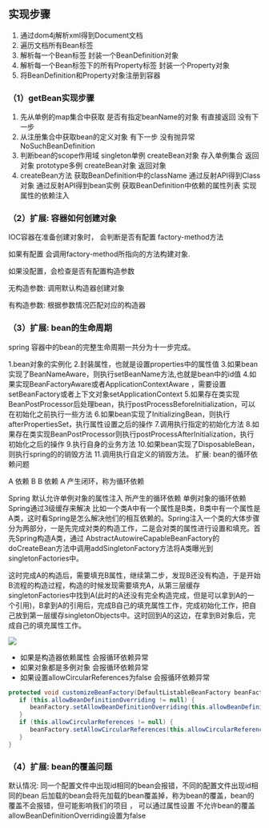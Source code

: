 ## 实现步骤

1. 通过dom4j解析xml得到Document文档 
2. 遍历文档所有Bean标签 
3. 解析每一个Bean标签 封装一个BeanDefinition对象 
4. 解析每一个Bean标签下的所有Property标签 封装一个Property对象 
5. 将BeanDefinition和Property对象注册到容器

### （1）getBean实现步骤
1. 先从单例的map集合中获取 是否有指定beanName的对象
   有直接返回
   没有下一步
2. 从注册集合中获取bean的定义对象
   有下一步
   没有抛异常NoSuchBeanDefinition
3. 判断bean的scope作用域
   singleton单例
   createBean对象
   存入单例集合
   返回对象
   prototype多例
   createBean对象
   返回对象
4. createBean方法
   获取BeanDefinition中的className
   通过反射API得到Class对象
   通过反射API得到bean实例
   获取BeanDefinition中依赖的属性列表
   实现属性的依赖注入

### （2）扩展: 容器如何创建对象

IOC容器在准备创建对象时， 会判断是否有配置 factory-method方法

如果有配置 会调用factory-method所指向的方法构建对象.

如果没配置，会检查是否有配置构造参数

无构造参数: 调用默认构造器创建对象

有构造参数: 根据参数情况匹配对应的构造器

### （3）扩展: bean的生命周期

spring 容器中的bean的完整生命周期一共分为十一步完成。

1.bean对象的实例化
2.封装属性，也就是设置properties中的属性值
3.如果bean实现了BeanNameAware，则执行setBeanName方法,也就是bean中的id值
4.如果实现BeanFactoryAware或者ApplicationContextAware ，需要设置setBeanFactory或者上下文对象setApplicationContext
5.如果存在类实现BeanPostProcessor后处理bean，执行postProcessBeforeInitialization，可以在初始化之前执行一些方法
6.如果bean实现了InitializingBean，则执行afterPropertiesSet，执行属性设置之后的操作
7.调用执行指定的初始化方法
8.如果存在类实现BeanPostProcessor则执行postProcessAfterInitialization，执行初始化之后的操作
9.执行自身的业务方法
10.如果bean实现了DisposableBean，则执行spring的的销毁方法
11.调用执行自定义的销毁方法。
扩展: bean的循环依赖问题

A 依赖 B B 依赖 A 产生闭环，称为循环依赖

Spring 默认允许单例对象的属性注入 所产生的循环依赖
单例对象的循环依赖 Spring通过3级缓存来解决 比如一个类A中有一个属性是B类，B类中有一个属性是A类，这时看Spring是怎么解决他们的相互依赖的。Spring注入一个类的大体步骤分为两部分，一是先完成对类的构造工作，二是会对类的属性进行设置和填充。首先Spring构造A类，通过
AbstractAutowireCapableBeanFactory的doCreateBean方法中调用addSingletonFactory方法将A类曝光到singletonFactories中。

这时完成A的构造后，需要填充B属性，继续第二步，发现B还没有构造，于是开始B流程的构造过程，构造的时候发现需要填充A，从第三层缓存singletonFactories中找到A(此时的A还没有完全构造完成，但是可以拿到A的一个引用)，B拿到A的引用后，完成B自己的填充属性工作，完成初始化工作，把自己放到第一层缓存singletonObjects中。这时回到A的这边，在拿到B对象后，完成自己的填充属性工作。

![](https://p3-sign.toutiaoimg.com/pgc-image/2d5bb22090c047ac857eea08188667a0~noop.image?_iz=58558&from=article.pc_detail&x-expires=1667024343&x-signature=dLImBgMIpxcj7jGaQ2MO44r27JQ%3D)

- 如果是构造器依赖属性 会报循环依赖异常
- 如果对象都是多例对象 会报循环依赖异常
- 如果设置allowCircularReferences为false 会报循环依赖异常

```java
protected void customizeBeanFactory(DefaultListableBeanFactory beanFactory) {
   if (this.allowBeanDefinitionOverriding != null) {
      beanFactory.setAllowBeanDefinitionOverriding(this.allowBeanDefinitionOverriding);
   }
   if (this.allowCircularReferences != null) {
      beanFactory.setAllowCircularReferences(this.allowCircularReferences);
   }
}
```

### （4）扩展: bean的覆盖问题

默认情况: 同一个配置文件中出现id相同的bean会报错，不同的配置文件出现id相同的bean 后加载的bean会将先加载的bean覆盖掉，称为bean的覆盖，bean的覆盖不会报错，但可能影响我们的项目 ， 可以通过属性设置 不允许bean的覆盖
allowBeanDefinitionOverriding设置为false
